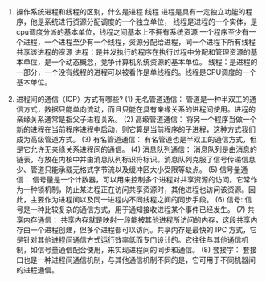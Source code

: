 1. 操作系统进程和线程的区别，什么是进程 线程
  进程是具有一定独立功能的程序，他是系统进行资源分配调度的一个独立单位，
  线程是进程的一个实体，是cpu调度分派的基本单位，线程之间基本上不拥有系统资源
  一个程序至少有一个进程，一个进程至少有一个线程，资源分配给进程，同一个进程下所有线程共享该进程的资源
  进程：是并发执行的程序在执行过程中分配和管理资源的基本单位，是一个动态概念，竞争计算机系统资源的基本单位。
  线程：是进程的一部分，一个没有线程的进程可以被看作是单线程的。线程是CPU调度的一个基本单位。

2. 进程间的通信（ICP）方式有哪些?
  (1) 无名管道通信： 管道是一种半双工的通信方式，数据只能单向流动，而且只能在具有亲缘关系的进程间使用。进程的亲缘关系通常是指父子进程关系。
  (2) 高级管道通信： 将另一个程序当做一个新的进程在当前程序进程中启动，则它算是当前程序的子进程，这种方式我们成为高级管道方式。
  (3) 有名管道通信： 有名管道也是半双工的通信方式，但是它允许无亲缘关系进程间的通信。
  (4) 消息队列通信： 消息队列是由消息的链表，存放在内核中并由消息队列标识符标识。消息队列克服了信号传递信息少、管道只能承载无格式字节流以及缓冲区大小受限等缺点。
  (5) 信号量通信： 信号量是一个计数器，可以用来控制多个进程对共享资源的访问。它常作为一种锁机制，防止某进程正在访问共享资源时，其他进程也访问该资源。因此，主要作为进程间以及同一进程内不同线程之间的同步手段。
  (6) 信号: 信号是一种比较复杂的通信方式，用于通知接收进程某个事件已经发生。
  (7) 共享内存通信： 共享内存就是映射一段能被其他进程所访问的内存，这段共享内存由一个进程创建，但多个进程都可以访问。共享内存是最快的 IPC 方式，它是针对其他进程间通信方式运行效率低而专门设计的。它往往与其他通信机制，如信号量通信配合使用，来实现进程间的同步和通信。
  (8) 套接字： 套接口也是一种进程间通信机制，与其他通信机制不同的是，它可用于不同机器间的进程通信。